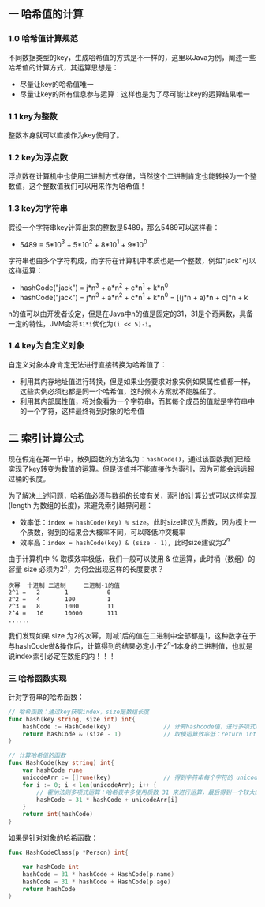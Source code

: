 ## 一 哈希值的计算

### 1.0 哈希值计算规范

不同数据类型的key，生成哈希值的方式是不一样的，这里以Java为例，阐述一些哈希值的计算方式，其运算思想是：
- 尽量让key的哈希值唯一
- 尽量让key的所有信息参与运算：这样也是为了尽可能让key的运算结果唯一

### 1.1 key为整数

整数本身就可以直接作为key使用了。

### 1.2 key为浮点数

浮点数在计算机中也使用二进制方式存储，当然这个二进制肯定也能转换为一个整数值，这个整数值我们可以用来作为哈希值！

### 1.3 key为字符串

假设一个字符串key计算出来的整数是5489，那么5489可以这样看：
- 5489 = 5$*$10$^3$ + 5$*$10$^2$ + 8$*$10$^1$ + 9$*$10$^0$

字符串也由多个字符构成，而字符在计算机中本质也是一个整数，例如"jack"可以这样运算：
- hashCode("jack") = j$*$n$^3$ + a$*$n$^2$ + c$*$n$^1$ + k$*$n$^0$
- hashCode("jack") = j$*$n$^3$ + a$*$n$^2$ + c$*$n$^1$ + k$*$n$^0$ = [(j$*$n + a)$*$n + c]$*$n + k

n的值可以由开发者设定，但是在Java中n的值是固定的31，31是个奇素数，具备一定的特性，JVM会将`31*i`优化为`(i << 5)-i`。

### 1.4 key为自定义对象

自定义对象本身肯定无法进行直接转换为哈希值了：
- 利用其内存地址值进行转换，但是如果业务要求对象实例如果属性值都一样，这些实例必须也都是同一个哈希值，这时候本方案就不能胜任了。
- 利用其内部属性值，将对象看为一个字符串，而其每个成员的值就是字符串中的一个字符，这样最终得到对象的哈希值

## 二 索引计算公式

现在假定在第一节中，散列函数的方法名为：`hashCode()`，通过该函数我们已经实现了key转变为数值的运算。但是该值并不能直接作为索引，因为可能会远远超过桶的长度。   

为了解决上述问题，哈希值必须与数组的长度有关，索引的计算公式可以这样实现(length 为数组的长度)，来避免索引越界问题：
- 效率低：`index = hashCode(key) % size`。此时size建议为质数，因为模上一个质数，得到的结果会大概率不同，可以降低冲突概率
- 效率高：`index = hashCode(key) & (size - 1)`，此时size建议为2$^n$

由于计算机中 % 取模效率极低，我们一般可以使用 & 位运算，此时桶（数组）的容量 size 必须为2$^n$，为何会出现这样的长度要求？
```
次幂	十进制	二进制		二进制-1的值
2^1 = 	2 		1			0			
2^2 =	4		100			1
2^3 =	8		1000		11
2^4 =	16		10000		111
......
```

我们发现如果 size 为2的次幂，则减1后的值在二进制中全部都是1，这种数字在于与hashCode做&操作后，计算得到的结果必定小于2$^n$-1本身的二进制值，也就是说index索引必定在数组的内！！！  

### 三 哈希函数实现

针对字符串的哈希函数：
```go
// 哈希函数：通过key获取index，size是数组长度
func hash(key string, size int) int{
	hashCode := HashCode(key)				// 计算hashcode值，进行多项式运算
	return hashCode & (size - 1)			// 取模运算效率低：return int(hashCode) % size，这里使用位运算
}

// 计算哈希值的函数
func HashCode(key string) int{
	var hashCode rune
	unicodeArr := []rune(key)				// 得到字符串每个字符的 unicode值
	for i := 0; i < len(unicodeArr); i++ {
		// 霍纳法则多项式运算：哈希表中多使用质数 31 来进行运算，最后得到一个较大的hashCode
		hashCode = 31 * hashCode + unicodeArr[i]
	}
	return int(hashCode)
}
```

如果是针对对象的哈希函数：
```go
func HashCodeClass(p *Person) int{

	var hashCode int
	hashCode = 31 * hashCode + HashCode(p.name)
	hashCode = 31 * hashCode + HashCode(p.age)
	return hashCode
}
```